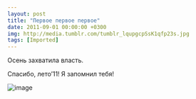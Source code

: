 ```yaml
---
layout: post
title: "Первое первое первое"
date: 2011-09-01 00:00:00 +0300
img: http://media.tumblr.com/tumblr_lqupgcpSsK1qfp23s.jpg
tags: [Imported]
---
```


Осень захватила власть.

Спасибо, лето’11! Я запомнил тебя!

![image](http://media.tumblr.com/tumblr_lqupgcpSsK1qfp23s.jpg)